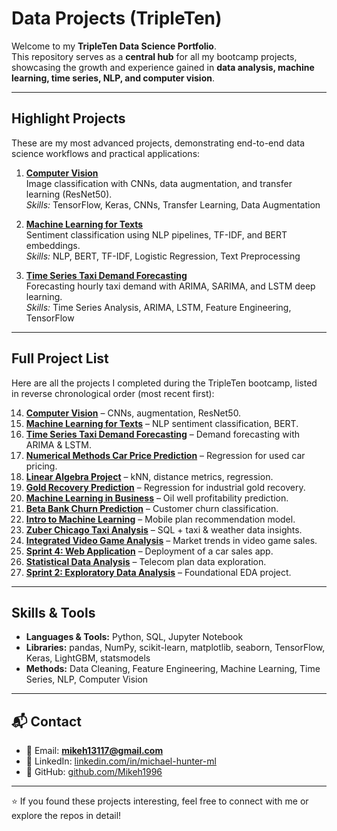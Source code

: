 # Data Projects (TripleTen)

Welcome to my **TripleTen Data Science Portfolio**.  
This repository serves as a **central hub** for all my bootcamp projects, showcasing the growth and experience gained in **data analysis, machine learning, time series, NLP, and computer vision**.  

---

## Highlight Projects

These are my most advanced projects, demonstrating end-to-end data science workflows and practical applications:

1. **[Computer Vision](https://github.com/Mikeh1996/Computer-Vision)**  
   Image classification with CNNs, data augmentation, and transfer learning (ResNet50).  
   *Skills:* TensorFlow, Keras, CNNs, Transfer Learning, Data Augmentation  

2. **[Machine Learning for Texts](https://github.com/Mikeh1996/Machine-Learning-for-Texts)**  
   Sentiment classification using NLP pipelines, TF-IDF, and BERT embeddings.  
   *Skills:* NLP, BERT, TF-IDF, Logistic Regression, Text Preprocessing  

3. **[Time Series Taxi Demand Forecasting](https://github.com/Mikeh1996/Time-Series-Taxi-Demand-Forecasting-)**  
   Forecasting hourly taxi demand with ARIMA, SARIMA, and LSTM deep learning.  
   *Skills:* Time Series Analysis, ARIMA, LSTM, Feature Engineering, TensorFlow  

---

## Full Project List

Here are all the projects I completed during the TripleTen bootcamp, listed in reverse chronological order (most recent first):

14. **[Computer Vision](https://github.com/Mikeh1996/Computer-Vision)** – CNNs, augmentation, ResNet50.  
13. **[Machine Learning for Texts](https://github.com/Mikeh1996/Machine-Learning-for-Texts)** – NLP sentiment classification, BERT.  
12. **[Time Series Taxi Demand Forecasting](https://github.com/Mikeh1996/Time-Series-Taxi-Demand-Forecasting-)** – Demand forecasting with ARIMA & LSTM.  
11. **[Numerical Methods Car Price Prediction](https://github.com/Mikeh1996/Numerical-Methods-Car-Price-Prediction)** – Regression for used car pricing.
10. **[Linear Algebra Project](https://github.com/Mikeh1996/Linear-Algebra-Project)** – kNN, distance metrics, regression.  
9. **[Gold Recovery Prediction](https://github.com/Mikeh1996/Gold-recovery-prediction-)** – Regression for industrial gold recovery.  
8. **[Machine Learning in Business](https://github.com/Mikeh1996/Machine-learning-in-business)** – Oil well profitability prediction.  
7. **[Beta Bank Churn Prediction](https://github.com/Mikeh1996/beta-bank-churn-prediction-)** – Customer churn classification.  
6. **[Intro to Machine Learning](https://github.com/Mikeh1996/Intro-to-machine-learning-)** – Mobile plan recommendation model.  
5. **[Zuber Chicago Taxi Analysis](https://github.com/Mikeh1996/Zuber-Chicago-Taxi-Analysis)** – SQL + taxi & weather data insights.  
4. **[Integrated Video Game Analysis](https://github.com/Mikeh1996/Integrated-Video-Game-Analysis)** – Market trends in video game sales.  
3. **[Sprint 4: Web Application](https://github.com/Mikeh1996/Sprint-4-Project-Web-Application)** – Deployment of a car sales app.  
2. **[Statistical Data Analysis](https://github.com/Mikeh1996/Statistical-Data-Analysis)** – Telecom plan data exploration.  
1. **[Sprint 2: Exploratory Data Analysis](https://github.com/Mikeh1996/Sprint-2-Exploratory-Data-Analysis)** – Foundational EDA project.     

---

## Skills & Tools
- **Languages & Tools:** Python, SQL, Jupyter Notebook  
- **Libraries:** pandas, NumPy, scikit-learn, matplotlib, seaborn, TensorFlow, Keras, LightGBM, statsmodels  
- **Methods:** Data Cleaning, Feature Engineering, Machine Learning, Time Series, NLP, Computer Vision  

---

## 📬 Contact
- 📧 Email: **mikeh13117@gmail.com**  
- 🔗 LinkedIn: [linkedin.com/in/michael-hunter-ml](https://www.linkedin.com/in/michael-hunter-ml)  
- 📂 GitHub: [github.com/Mikeh1996](https://github.com/Mikeh1996)  

---

⭐ If you found these projects interesting, feel free to connect with me or explore the repos in detail!  
